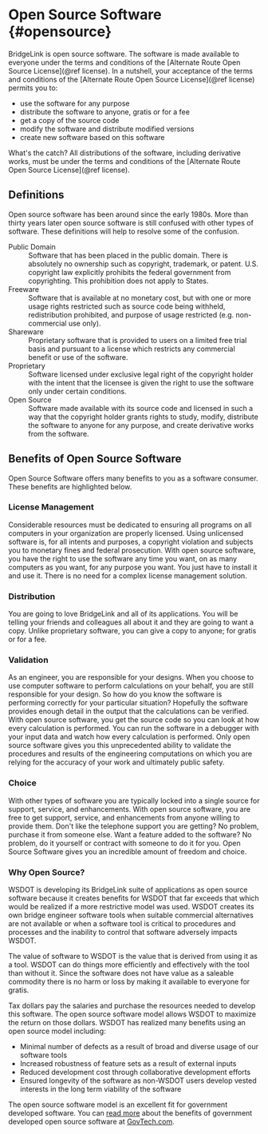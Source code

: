Open Source Software {#opensource}
====================
BridgeLink is open source software. The software is made available to everyone under the terms and conditions of the [Alternate Route Open Source License](@ref license).
In a nutshell, your acceptance of the terms and conditions of the [Alternate Route Open Source License](@ref license) permits you to:

* use the software for any purpose
* distribute the software to anyone, gratis or for a fee
* get a copy of the source code
* modify the software and distribute modified versions
* create new software based on this software

What's the catch? All distributions of the software, including derivative works, must be under the terms and conditions of the [Alternate Route Open Source License](@ref license).


## Definitions
Open source software has been around since the early 1980s. More than thirty years later open source software is still confused with other types of software. These definitions will help to resolve some of the confusion.

<dl>
<dt>Public Domain</dt>
<dd>Software that has been placed in the public domain. There is absolutely no ownership such as copyright, trademark, or patent. U.S. copyright law explicitly prohibits the federal government from copyrighting. This prohibition does not apply to States.</dd>

<dt>Freeware</dt>
<dd>Software that is available at no monetary cost, but with one or more usage rights restricted such as source code being withheld, redistribution prohibited, and purpose of usage restricted (e.g. non-commercial use only).</dd>

<dt>Shareware</dt>
<dd>Proprietary software that is provided to users on a limited free trial basis and pursuant to a license which restricts any commercial benefit or use of the software.</dd>

<dt>Proprietary</dt>
<dd>Software licensed under exclusive legal right of the copyright holder with the intent that the licensee is given the right to use the software only under certain conditions.</dd>

<dt>Open Source</dt>
<dd>Software made available with its source code and licensed in such a way that the copyright holder grants rights to study, modify, distribute the software to anyone for any purpose, and create derivative works from the software.</dd>
</dl>

## Benefits of Open Source Software
Open Source Software offers many benefits to you as a software consumer. These benefits are highlighted below.

### License Management
Considerable resources must be dedicated to ensuring all programs on all computers in your organization are properly licensed. Using unlicensed software is, for all intents and purposes, a copyright violation and subjects you to monetary fines and federal prosecution. With open source software, you have the right to use the software any time you want, on as many computers as you want, for any purpose you want. You just have to install it and use it. There is no need for a complex license management solution.

### Distribution
You are going to love BridgeLink and all of its applications. You will be telling your friends and colleagues all about it and they are going to want a copy. Unlike proprietary software, you can give a copy to anyone; for gratis or for a fee. 

### Validation
As an engineer, you are responsible for your designs. When you choose to use computer software to perform calculations on your behalf, you are still responsible for your design. So how do you know the software is performing correctly for your particular situation? Hopefully the software provides enough detail in the output that the calculations can be verified. With open source software, you get the source code so you can look at how every calculation is performed. You can run the software in a debugger with your input data and watch how every calculation is performed. Only open source software gives you this unprecedented ability to validate the procedures and results of the engineering computations on which you are relying for the accuracy of your work and ultimately public safety.

### Choice
With other types of software you are typically locked into a single source for support, service, and enhancements. With open source software, you are free to get support, service, and enhancements from anyone willing to provide them. Don't like the telephone support you are getting? No problem, purchase it from someone else. Want a feature added to the software? No problem, do it yourself or contract with someone to do it for you. Open Source Software gives you an incredible amount of freedom and choice.

### Why Open Source?
WSDOT is developing its BridgeLink suite of applications as open source software because it creates benefits for WSDOT that far exceeds that which would be realized if a more restrictive model was used. WSDOT creates its own bridge engineer software tools when suitable commercial alternatives are not available or when a software tool is critical to procedures and processes and the inability to control that software adversely impacts WSDOT.

The value of software to WSDOT is the value that is derived from using it as a tool. WSDOT can do things more efficiently and effectively with the tool than without it. Since the software does not have value as a saleable commodity there is no harm or loss by making it available to everyone for gratis.

Tax dollars pay the salaries and purchase the resources needed to develop this software. The open source software model allows WSDOT to maximize the return on those dollars. WSDOT has realized many benefits using an open source model including:
* Minimal number of defects as a result of broad and diverse usage of our software tools
* Increased robustness of feature sets as a result of external inputs
* Reduced development cost through collaborative development efforts
* Ensured longevity of the software as non-WSDOT users develop vested interests in the long term viability of the software

The open source software model is an excellent fit for government developed software. You can [read more](http://www.govtech.com/e-government/Stumping-for-Open-Source.html) about the benefits of government developed open source software at [GovTech.com](http://www.govtech.com).
